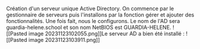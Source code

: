 Création d'un serveur unique Active Directory.
On commence par le gestionnaire de serveurs puis l'installons par la fonction gérer et ajouter des fonctionnalités.
Une fois fait, nous le configurons. Le nom de l'AD sera guardia-helene.school et son nom NetBIOS est GUARDIA-HELENE. 
![[Pasted image 20231123102055.png]]Le serveur AD a bien été installé : 
![[Pasted image 20231123103911.png]]
